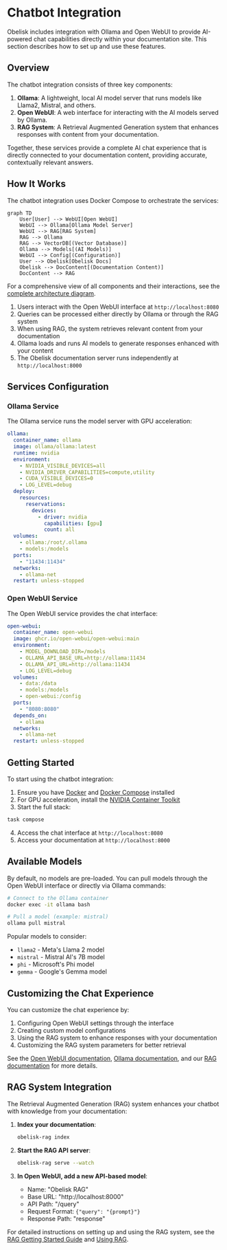 # Chatbot Integration

Obelisk includes integration with Ollama and Open WebUI to provide AI-powered chat capabilities directly within your documentation site. This section describes how to set up and use these features.

## Overview

The chatbot integration consists of three key components:

1. **Ollama**: A lightweight, local AI model server that runs models like Llama2, Mistral, and others.
2. **Open WebUI**: A web interface for interacting with the AI models served by Ollama.
3. **RAG System**: A Retrieval Augmented Generation system that enhances responses with content from your documentation.

Together, these services provide a complete AI chat experience that is directly connected to your documentation content, providing accurate, contextually relevant answers.

## How It Works

The chatbot integration uses Docker Compose to orchestrate the services:

```mermaid
graph TD
    User[User] --> WebUI[Open WebUI]
    WebUI --> Ollama[Ollama Model Server]
    WebUI --> RAG[RAG System]
    RAG --> Ollama
    RAG --> VectorDB[(Vector Database)]
    Ollama --> Models[(AI Models)]
    WebUI --> Config[(Configuration)]
    User --> Obelisk[Obelisk Docs]
    Obelisk --> DocContent[(Documentation Content)]
    DocContent --> RAG
```

For a comprehensive view of all components and their interactions, see the [complete architecture diagram](architecture.md).

1. Users interact with the Open WebUI interface at `http://localhost:8080`
2. Queries can be processed either directly by Ollama or through the RAG system
3. When using RAG, the system retrieves relevant content from your documentation
4. Ollama loads and runs AI models to generate responses enhanced with your content
5. The Obelisk documentation server runs independently at `http://localhost:8000`

## Services Configuration

### Ollama Service

The Ollama service runs the model server with GPU acceleration:

```yaml
ollama:
  container_name: ollama
  image: ollama/ollama:latest
  runtime: nvidia
  environment:
    - NVIDIA_VISIBLE_DEVICES=all
    - NVIDIA_DRIVER_CAPABILITIES=compute,utility
    - CUDA_VISIBLE_DEVICES=0
    - LOG_LEVEL=debug
  deploy:
    resources:
      reservations:
        devices:
          - driver: nvidia
            capabilities: [gpu]
            count: all
  volumes:
    - ollama:/root/.ollama
    - models:/models
  ports:
    - "11434:11434"
  networks:
    - ollama-net
  restart: unless-stopped
```

### Open WebUI Service

The Open WebUI service provides the chat interface:

```yaml
open-webui:
  container_name: open-webui
  image: ghcr.io/open-webui/open-webui:main
  environment:
    - MODEL_DOWNLOAD_DIR=/models
    - OLLAMA_API_BASE_URL=http://ollama:11434
    - OLLAMA_API_URL=http://ollama:11434
    - LOG_LEVEL=debug
  volumes:
    - data:/data
    - models:/models
    - open-webui:/config
  ports:
    - "8080:8080"
  depends_on:
    - ollama
  networks:
    - ollama-net
  restart: unless-stopped
```

## Getting Started

To start using the chatbot integration:

1. Ensure you have [Docker](https://docs.docker.com/get-docker/) and [Docker Compose](https://docs.docker.com/compose/install/) installed
2. For GPU acceleration, install the [NVIDIA Container Toolkit](https://docs.nvidia.com/datacenter/cloud-native/container-toolkit/install-guide.html)
3. Start the full stack:

```bash
task compose
```

4. Access the chat interface at `http://localhost:8080`
5. Access your documentation at `http://localhost:8000`

## Available Models

By default, no models are pre-loaded. You can pull models through the Open WebUI interface or directly via Ollama commands:

```bash
# Connect to the Ollama container
docker exec -it ollama bash

# Pull a model (example: mistral)
ollama pull mistral
```

Popular models to consider:

- `llama2` - Meta's Llama 2 model
- `mistral` - Mistral AI's 7B model
- `phi` - Microsoft's Phi model
- `gemma` - Google's Gemma model

## Customizing the Chat Experience

You can customize the chat experience by:

1. Configuring Open WebUI settings through the interface
2. Creating custom model configurations
3. Using the RAG system to enhance responses with your documentation
4. Customizing the RAG system parameters for better retrieval

See the [Open WebUI documentation](https://github.com/open-webui/open-webui), [Ollama documentation](https://github.com/ollama/ollama), and our [RAG documentation](rag/getting-started.md) for more details.

## RAG System Integration

The Retrieval Augmented Generation (RAG) system enhances your chatbot with knowledge from your documentation:

1. **Index your documentation**:
   ```bash
   obelisk-rag index
   ```

2. **Start the RAG API server**:
   ```bash
   obelisk-rag serve --watch
   ```

3. **In Open WebUI, add a new API-based model**:
   - Name: "Obelisk RAG"
   - Base URL: "http://localhost:8000"
   - API Path: "/query"
   - Request Format: `{"query": "{prompt}"}`
   - Response Path: "response"

For detailed instructions on setting up and using the RAG system, see the [RAG Getting Started Guide](rag/getting-started.md) and [Using RAG](rag/using-rag.md).